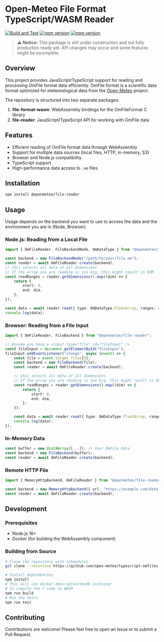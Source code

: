 # Open-Meteo File Format TypeScript/WASM Reader

[![Build and Test](https://github.com/open-meteo/typescript-omfiles/actions/workflows/build-and-test.yml/badge.svg)](https://github.com/open-meteo/typescript-omfiles/actions/workflows/build-and-test.yml)
[![npm version](https://img.shields.io/npm/v/@openmeteo/file-reader?label=@openmeteo/file-reader)](https://www.npmjs.com/package/@openmeteo/file-reader)
[![npm version](https://img.shields.io/npm/v/@openmeteo/file-format-wasm?label=@openmeteo/file-format-wasm)](https://www.npmjs.com/package/@openmeteo/file-format-wasm)

> **⚠️ Notice:** This package is still under construction and not fully production ready yet. API changes may occur and some features might be incomplete.

## Overview

This project provides JavaScript/TypeScript support for reading and processing OmFile format data efficiently. OmFile format is a scientific data format optimized for meteorological data from the [Open-Meteo](https://github.com/open-meteo/om-file-format/) project.

The repository is structured into two separate packages:

1. **file-format-wasm**: WebAssembly bindings for the OmFileFormat C library
2. **file-reader**: JavaScript/TypeScript API for working with OmFile data

## Features

- Efficient reading of OmFile format data through WebAssembly
- Support for multiple data sources (local files, HTTP, in-memory, S3)
- Browser and Node.js compatibility
- TypeScript support
- High-performance data access to `.om` files

## Installation

```bash
npm install @openmeteo/file-reader
```

## Usage

Usage depends on the backend you want to use to access the data and the environment you are in (Node, Browser).

### Node.js: Reading from a Local File

```typescript
import { OmFileReader, FileBackendNode, OmDataType } from "@openmeteo/file-reader";

const backend = new FileBackendNode("/path/to/your/file.om");
const reader = await OmFileReader.create(backend);
// this selects all data of all dimensions
// If the array you are reading is too big, this might result in OOM
const readRanges = reader.getDimensions().map((dim) => {
	return {
		start: 0,
		end: dim,
	};
});

const data = await reader.read({ type: OmDataType.FloatArray, ranges: readRanges });
console.log(data);
```

### Browser: Reading from a File Input

```typescript
import { OmFileReader, FileBackend } from "@openmeteo/file-reader";

// Assume you have a <input type="file" id="fileInput" />
const fileInput = document.getElementById("fileInput");
fileInput.addEventListener("change", async (event) => {
	const file = event.target.files[0];
	const backend = new FileBackend(file);
	const reader = await OmFileReader.create(backend);

	// this selects all data of all dimensions
	// If the array you are reading is too big, this might result in OOM
	const readRanges = reader.getDimensions().map((dim) => {
		return {
			start: 0,
			end: dim,
		};
	});

	const data = await reader.read({ type: OmDataType.FloatArray, ranges: readRanges });
	console.log(data);
});
```

### In-Memory Data

```typescript
const buffer = new Uint8Array([...]); // Your OmFile data
const backend = new FileBackend(buffer);
const reader = await OmFileReader.create(backend);
```

### Remote HTTP File

```typescript
import { MemoryHttpBackend, OmFileReader } from "@openmeteo/file-reader";

const backend = new MemoryHttpBackend({ url: "https://example.com/data.om" });
const reader = await OmFileReader.create(backend);
```

## Development

### Prerequisites

- Node.js 16+
- Docker (for building the WebAssembly component)

### Building from Source

```bash
# Clone the repository with submodules
git clone --recursive https://github.com/open-meteo/typescript-omfiles.git

# Install dependencies
npm install
# This will use docker emscripten/emsdk container
# to compile the C code to WASM
npm run build
# Run the tests
npm run test
```

## Contributing

Contributions are welcome! Please feel free to open an Issue or to submit a Pull Request.
